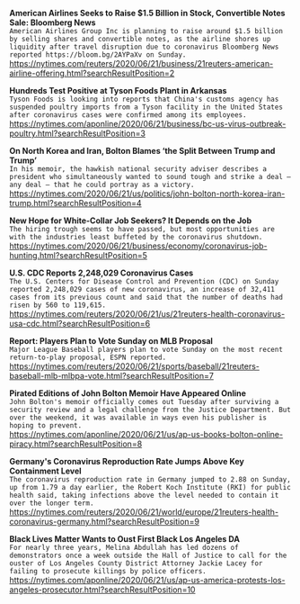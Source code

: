 **American Airlines Seeks to Raise $1.5 Billion in Stock, Convertible Notes Sale: Bloomberg News**\
`American Airlines Group Inc is planning to raise around $1.5 billion by selling shares and convertible notes, as the airline shores up liquidity after travel disruption due to coronavirus Bloomberg News reported https://bloom.bg/2AYPaXv on Sunday.`\
https://nytimes.com/reuters/2020/06/21/business/21reuters-american-airline-offering.html?searchResultPosition=2

**Hundreds Test Positive at Tyson Foods Plant in Arkansas**\
`Tyson Foods is looking into reports that China's customs agency has suspended poultry imports from a Tyson facility in the United States after coronavirus cases were confirmed among its employees.`\
https://nytimes.com/aponline/2020/06/21/business/bc-us-virus-outbreak-poultry.html?searchResultPosition=3

**On North Korea and Iran, Bolton Blames ‘the Split Between Trump and Trump’**\
`In his memoir, the hawkish national security adviser describes a president who simultaneously wanted to sound tough and strike a deal — any deal — that he could portray as a victory.`\
https://nytimes.com/2020/06/21/us/politics/john-bolton-north-korea-iran-trump.html?searchResultPosition=4

**New Hope for White-Collar Job Seekers? It Depends on the Job**\
`The hiring trough seems to have passed, but most opportunities are with the industries least buffeted by the coronavirus shutdown.`\
https://nytimes.com/2020/06/21/business/economy/coronavirus-job-hunting.html?searchResultPosition=5

**U.S. CDC Reports 2,248,029 Coronavirus Cases**\
`The U.S. Centers for Disease Control and Prevention (CDC) on Sunday reported 2,248,029 cases of new coronavirus, an increase of 32,411 cases from its previous count and said that the number of deaths had risen by 560 to 119,615.`\
https://nytimes.com/reuters/2020/06/21/us/21reuters-health-coronavirus-usa-cdc.html?searchResultPosition=6

**Report: Players Plan to Vote Sunday on MLB Proposal**\
`Major League Baseball players plan to vote Sunday on the most recent return-to-play proposal, ESPN reported.`\
https://nytimes.com/reuters/2020/06/21/sports/baseball/21reuters-baseball-mlb-mlbpa-vote.html?searchResultPosition=7

**Pirated Editions of John Bolton Memoir Have Appeared Online**\
`John Bolton's memoir officially comes out Tuesday after surviving a security review and a legal challenge from the Justice Department. But over the weekend, it was available in ways even his publisher is hoping to prevent.`\
https://nytimes.com/aponline/2020/06/21/us/ap-us-books-bolton-online-piracy.html?searchResultPosition=8

**Germany's Coronavirus Reproduction Rate Jumps Above Key Containment Level**\
`The coronavirus reproduction rate in Germany jumped to 2.88 on Sunday, up from 1.79 a day earlier, the Robert Koch Institute (RKI) for public health said, taking infections above the level needed to contain it over the longer term.`\
https://nytimes.com/reuters/2020/06/21/world/europe/21reuters-health-coronavirus-germany.html?searchResultPosition=9

**Black Lives Matter Wants to Oust First Black Los Angeles DA**\
`For nearly three years, Melina Abdullah has led dozens of demonstrators once a week outside the Hall of Justice to call for the ouster of Los Angeles County District Attorney Jackie Lacey for failing to prosecute killings by police officers.`\
https://nytimes.com/aponline/2020/06/21/us/ap-us-america-protests-los-angeles-prosecutor.html?searchResultPosition=10

